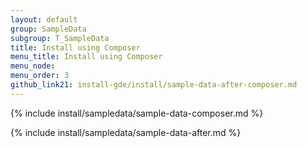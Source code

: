 ```yaml
---
layout: default
group: SampleData
subgroup: T_SampleData
title: Install using Composer
menu_title: Install using Composer
menu_node: 
menu_order: 3
github_link21: install-gde/install/sample-data-after-composer.md
---
```


{% include install/sampledata/sample-data-composer.md %}

{% include install/sampledata/sample-data-after.md %}
